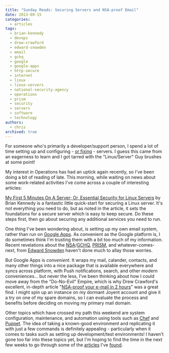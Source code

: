 ```yaml
---
title: "Sunday Reads: Securing Servers and NSA-proof Email"
date: 2013-09-15
categories:
  - articles
tags:
  - brian-kennedy
  - devops
  - drew-crawford
  - edward-snowden
  - email
  - gchq
  - google
  - google-apps
  - http-secure
  - internet
  - linux
  - linux-servers
  - national-security-agency
  - operations
  - prism
  - security
  - servers
  - software
  - technology
authors:
  - chris
archived: true
---
```


For someone who's primarily a developer/support person, I spend a lot of time setting up and configuring - [or fixing](http://chrismcleod.me/2013/09/04/developers-and-ring-rust/) - servers. I guess this came from an eagerness to learn and I got tarred with the "Linux/Server" Guy brushes at some point!

My interest in Operations has had an uptick again recently, so I've been doing a bit of reading of late. This morning, while waiting on news about some work-related activities I've come across a couple of interesting articles:

[My First 5 Minutes On A Server; Or, Essential Security for Linux Servers](http://plusbryan.com/my-first-5-minutes-on-a-server-or-essential-security-for-linux-servers) by Brian Kennedy is a fantastic little quick-start for securing a Linux server. It's not everything you need to do, but as noted in the article, it sets the foundations for a secure server which is easy to keep secure. Do these steps first, then go about securing any additional services you need to run.

One thing I've been wondering about, is setting up my own email system, rather than run on [Google Apps](http://www.google.com/apps/ "Google Apps"). As convenient as the Google platform is, I do sometimes think I'm trusting them with a bit too much of my information. Recent revelations about the [NSA](http://en.wikipedia.org/wiki/NSA)/[GCHQ](http://en.wikipedia.org/wiki/GCHQ), [PRISM](<http://en.wikipedia.org/wiki/PRISM_(surveillance_program)>), and whatever-comes-next, from [Edward Snowden](http://en.wikipedia.org/wiki/Edward_Snowden) haven't done much to allay those worries.

But Google Apps is *convenient*. It wraps my mail, calander, contacts, and many other things into a nice package that is available everywhere and syncs across platform, with Push notifications, search, and other modern conveniences... but never the less, I've been thinking about how I could move away from the "Do-No-Evil" Empire, which is why Drew Crawford's excellent, in-depth article "[NSA-proof your e-mail in 2 hours](http://sealedabstract.com/code/nsa-proof-your-e-mail-in-2-hours/)" was a great find. I might spin up an instance on my dormant Joyent account and give it a try on one of my spare domains, so I can evaluate the process and benefits before deciding on moving my primary mail domain.

Other topics which have crossed my path this weekend are system configuration, maintenance, and automation using tools such as [Chef](http://www.opscode.com/chef/) and [Puppet](http://puppetlabs.com/). The idea of taking a known-good environment and replicating it with just a few commands is definitely appealing - particularly when it comes to tasks such as setting up development/test environments! I haven't gone too far into these topics yet, but I'm hoping to find the time in the next few weeks to go through some of the [articles](http://www.opinionatedprogrammer.com/2011/06/chef-solo-tutorial-managing-a-single-server-with-chef/) I've [found](http://gettingstartedwithchef.com/).
